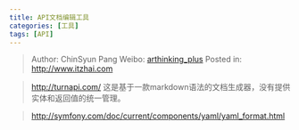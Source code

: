 ```yaml
---
title: API文档编辑工具
categories: [工具]
tags: [API]
---
```


> Author: ChinSyun Pang
> Weibo: [arthinking_plus](http://weibo.com/arthinkingplus)
> Posted in: http://www.itzhai.com

> http://turnapi.com/
这是基于一款markdown语法的文档生成器，没有提供实体和返回值的统一管理。



> http://symfony.com/doc/current/components/yaml/yaml_format.html

